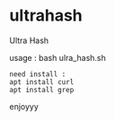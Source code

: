 # ultrahash
Ultra Hash

usage : bash ulra_hash.sh
```
need install :
apt install curl
apt install grep
```
enjoyyy
